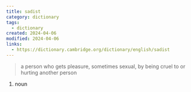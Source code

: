 ```yaml
---
title: sadist
category: dictionary
tags:
  - dictionary
created: 2024-04-06
modified: 2024-04-06
links:
  - https://dictionary.cambridge.org/dictionary/english/sadist
---
```


>a person who gets pleasure, sometimes sexual, by being cruel to or hurting another person

1. noun
